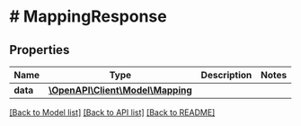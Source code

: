 # # MappingResponse

## Properties

Name | Type | Description | Notes
------------ | ------------- | ------------- | -------------
**data** | [**\OpenAPI\Client\Model\Mapping**](Mapping.md) |  |

[[Back to Model list]](../../README.md#models) [[Back to API list]](../../README.md#endpoints) [[Back to README]](../../README.md)
